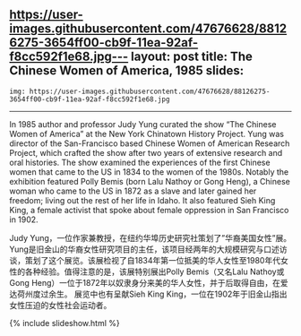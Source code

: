 https://user-images.githubusercontent.com/47676628/88126275-3654ff00-cb9f-11ea-92af-f8cc592f1e68.jpg---
layout: post
title: The Chinese Women of America, 1985
slides:
  -
    img: https://user-images.githubusercontent.com/47676628/88126275-3654ff00-cb9f-11ea-92af-f8cc592f1e68.jpg
---

In 1985 author and professor Judy Yung curated the show “The Chinese Women of America” at the New York Chinatown History Project.  Yung was director of the San-Francisco based Chinese Women of American Research Project, which crafted the show after two years of extensive research and oral histories.  The show examined the experiences of the first Chinese women that came to the US in 1834 to the women of the 1980s.  Notably the exhibition featured Polly Bemis (born Lalu Nathoy or Gong Heng), a Chinese woman who came to the US in 1872 as a slave and later gained her freedom; living out the rest of her life in Idaho.  It also featured Sieh King King, a female activist that spoke about female oppression in San Francisco in 1902.  

Judy Yung，一位作家兼教授，在纽约华埠历史研究社策划了”华裔美国女性”展。Yung是旧金山的华裔女性研究项目的主任，该项目经两年的大规模研究与口述访谈，策划了这个展览。该展检视了自1834年第一位抵美的华人女性至1980年代女性的各种经验。值得注意的是，该展特别展出Polly Bemis（又名Lalu Nathoy或Gong Heng）一位于1872年以奴隶身分来美的华人女性，并于后取得自由，在爱达荷州度过余生。 展览中也有呈献Sieh King King，一位在1902年于旧金山指出女性压迫的女性社会运动者。

{% include slideshow.html %}


